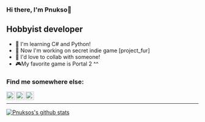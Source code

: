 ### Hi there, I'm Pnukso👋

## Hobbyist  developer
- 📖 I'm learning C# and Python!
- 🚧 Now I'm working on secret indie game [project_fur]
- 🧉 I'd love to collab with someone!
- 🎮My favorite game is Portal 2 ^^

### Find me somewhere else:
[<img align="left" alt="@Pnukso | Twitter" width="22px" src="https://cdn.jsdelivr.net/npm/simple-icons@v3/icons/twitter.svg" />][twitter]
[<img align="left" alt="@Pnukso | Instagram" width="22px" src="https://cdn.jsdelivr.net/npm/simple-icons@v3/icons/instagram.svg" />][instagram]
[<img align="left" alt="Pnukso | YouTube" width="22px" src="https://cdn.jsdelivr.net/npm/simple-icons@v3/icons/youtube.svg" />][youtube]
<br />

---
[![Pnuksos's github stats](https://github-readme-stats.vercel.app/api?username=Pnukso&count_private=true&show_icons=true&theme=synthwave)](https://github.com/anuraghazra/github-readme-stats)


[twitter]: https://twitter.com/Pnukso
[instagram]: https://instagram.com/Pnukso
[youtube]: https://www.youtube.com/channel/UCRCnl2_RcJ97WMwuQIYt2Ow
